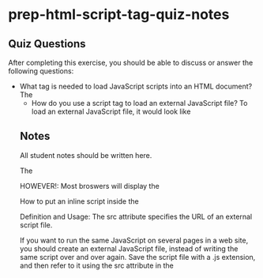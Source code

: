 # prep-html-script-tag-quiz-notes

## Quiz Questions

After completing this exercise, you should be able to discuss or answer the following questions:

- What tag is needed to load JavaScript scripts into an HTML document?
  The <script> tag would be needed to load JavaScript scripts into an HTML document.
- How do you use a script tag to write JavaScript directly in the HTML document?
An example of how to write JavaScript directly in the HTML doc would be:
<script>
  document.getElementId("demo").innerHTML = "Hello JavaScript!";
</script>
- How do you use a script tag to load an external JavaScript file?
  To load an external JavaScript file, it would look like <script src="myscripts.js"></script>

## Notes

All student notes should be written here.

The <script> HTML element is used to embed executable code or data; this is typically used to embed or refer to JavaScript code. The <script> element can also be used with other languages as well.
The <script> tag is used to embed a client-side script (JavaScript).
The <script> element either contains scripting statements, or it points to an external script file through the src attribute.

<script> is supported in mostly all major browsers, and supports the Global Attributes in HTML.

Common uses for JavaScript are image manipulation, form validation, and dynamic changes of content.

Example: <script>
         document.getElementId("demo").innerHTML = "Hello JavaScript!!";
         </script>

HOWEVER!: Most broswers will display the <script> element with the following default values:
script {
display: none;
}

How to point to an external JavaScript file:

  <script src="myscripts.js"></script>

How to put an inline script inside the <script> element:

  <script>
    alert("Hello World")
  </script>

Definition and Usage:
The src attribute specifies the URL of an external script file.

If you want to run the same JavaScript on several pages in a web site, you should create an external JavaScript file, instead of writing the same script over and over again. Save the script file with a .js extension, and then refer to it using the src attribute in the <script> tag.

Note: The external script file cannot contain the <script> tag.
Note: Point to the external script file exactly where you would have written the script.

Format/Syntax:

  <script src="URL">
URL = The URL of the script file.
    Possible URL values:
        An absolute URL - points to another website, such as src="http://www.example.com/example.js"
        A relative URL - points to a file within a web site such as src="/scripts/example.js"

Tip: Also look at the <noscript> element for users that have disabled scripts in their browser, or have a browser that doesn't support client-side scripting.

CONSOLE NOTES:
The console object provides access to the browser's debugging console. The specifics of how it works varies from browser to browser, but there is a de facto set of features that are typically provided.

The console object can be accessed from any global object. Window on browsing scopes and WorkerGlobalScope as specific variants in workers via the property console. It's exposed as window.console, and can be referenced as console.

Example:
  console.log("Failed to open the specified link");

There are two ways to use each of the output methods; you can pass in a list of objects whose string representations get concatenated into one string, then output to the console, or you can pass in a string containing zero or more substitution strings followed by a list of objects to replace them.

OUTPUTTING TEXT TO THE CONSOLE:
the most frequently-used feature of the console is logging of text and other data. There are several categories of output you can generate, using the console.log( ), console.info( ), console.warn( ), console.error( ), or console.debug( ) methods. Each of these results in output styled differently in the log, and you can use the filtering controls provided by your browser to only view the kinds of output that interest you.

There are two ways to use each of the output methods, you can pass in a list of objects whose string representations get concatenated into one string, then output to the console, or you can pass in a string containig zero or more substitution strings followed by a list of objects to replace them.

OUTPUTTING A SINGLE OBJECT:
The simplest way to use the logging methods is to output a single object:

  const someObject = { str: "Some text", id: 5 };
  console.log(someObject);

  The output of this above ^ looks something like this:
  {str:"Some text", id:5}

How to write `Code Examples` in markdown

for JS:
```javascript
const data = "Howdy"
```

for HTML:
```html
<div>
  <p>This is text content</p>
</div>
```

for CSS:
```css
div {
  width:100%
}
```
